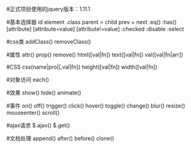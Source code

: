 #正式项目使用的jquery版本：1.11.1


#基本选择器
 id
 element
 .class
 parent > child
 prev + next
 :eq()
 :has()
 [attribute]
 [attribute=value]
 [attribute!=value]
 :checked
 :disable
 :select

#css类
 addClass()
 removeClass()

#属性
 attr()
 prop()
 remove()
 html([val|fn])
 text([val|fn])
 val([val|fn|arr])
 
#CSS
 css(name|pro|[,val|fn])
 height([val|fn])
 width([val|fn])
 
#对象访问
 each()

#效果
 show()
 hide()
 animate()

#事件
 on()
 off()
 trigger()
 click()
 hover()
 toggle()
 change()
 blur()
 resize()
 mouseenter()
 scroll()

#ajax请求
 $.ajax()
 $.get()

#文档处理
 append()
 after()
 before()
 clone()
